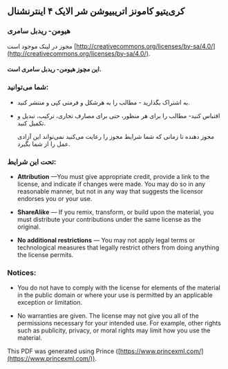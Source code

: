 ## کری‌یتیو کامونز اتریبیوشن شر الایک ۴ اینترنشنال

### هیومن- ریدبل سامری

مجوز در لینک موجود است [http://creativecommons.org/licenses/by-sa/4.0/](http://creativecommons.org/licenses/by-sa/4.0/).

#### این مچوز هیومن- ریدبل سامری است.

### شما می‌توانید:

- به اشتراک بگذارید - مطالب را به هرشکل و فرمتی کپی و منتشر کنید.

- اقتباس کنید- مطالب را برای هر منظور، حتی برای مصارف تجاری، ترکیب، تبدیل و تکمیل کنید.

  مجوز دهنده تا زمانی که شما شرایط  مجوز را رعایت می‌کنید نمی‌تواند این آزادی عمل را از شما بگیرد.

### تحت این شرایط:

- **Attribution** —You must give appropriate credit, provide a link to the license, and indicate if changes were made. You may do so in any reasonable manner, but not in any way that suggests the licensor endorses you or your use.

- **ShareAlike** — If you remix, transform, or build upon the material, you must distribute your contributions under the same license as the original.

- **No additional restrictions** — You may not apply legal terms or technological measures that legally restrict others from doing anything the license  permits.

### Notices:

- You do not have to comply with the license for elements of the material in the public domain or where your use is permitted by an applicable exception or limitation.

- No warranties are given. The license may not give you all of the permissions necessary for your intended use. For example, other rights such as publicity, privacy, or moral rights may limit how you use the material.

This PDF was generated using Prince ([https://www.princexml.com/](https://www.princexml.com/)).

